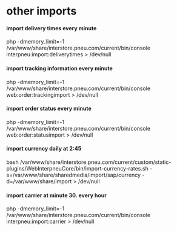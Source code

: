 # other imports

#### import delivery times every minute

php -dmemory\_limit=-1 /var/www/share/interstore.pneu.com/current/bin/console interpneu:import:deliverytimes > /dev/null&#x20;

#### import tracking information every minute

php -dmemory\_limit=-1 /var/www/share/interstore.pneu.com/current/bin/console web:order:trackingimport > /dev/null&#x20;

#### import order status every minute

php -dmemory\_limit=-1 /var/www/share/interstore.pneu.com/current/bin/console web:order:statusimport > /dev/null&#x20;

#### import currency  daily at 2:45

bash /var/www/share/interstore.pneu.com/current/custom/static-plugins/WebInterpneuCore/bin/import-currency-rates.sh -s=/var/www/share/sharedmedia/import/sap/currency -d=/var/www/share/import > /dev/null&#x20;

#### import carrier at minute 30. every hour

php -dmemory\_limit=-1 /var/www/share/interstore.pneu.com/current/bin/console interpneu:import:carrier > /dev/null&#x20;

